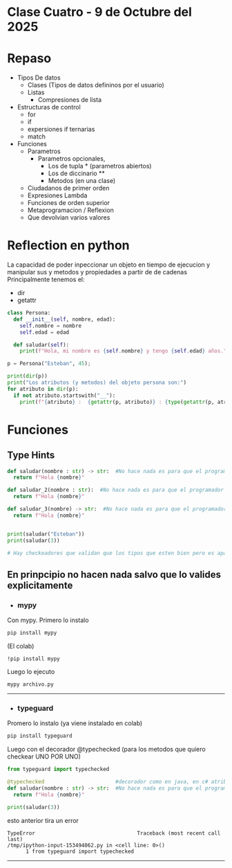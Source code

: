 # Clase Cuatro - 9 de Octubre del 2025

# Repaso

* Tipos De datos
  * Clases (Tipos de datos defininos por el usuario)
  * Listas
    * Compresiones de lista
* Estructuras de control
  * for
  * if
  * expersiones if ternarias
  * match
* Funciones
  * Parametros
    * Parametros opcionales,
      * Los de tupla * (parametros abiertos)
      * Los de diccinario **
      * Metodos (en una clase)
  * Ciudadanos de primer orden
  * Expresiones Lambda
  * Funciones de orden superior
  * Metaprogramacion / Reflexion
  * Que devolvian varios valores


# Reflection en python

La capacidad de poder inpeccionar un objeto en tiempo de ejecucion y manipular sus y metodos y propiedades a partir de de cadenas
Principalmente tenemos el:
* dir
* getattr

```python
class Persona:
  def __init__(self, nombre, edad):
    self.nombre = nombre
    self.edad = edad

  def saludar(self):
    print(f"Hola, mi nombre es {self.nombre} y tengo {self.edad} años.")

p = Persona("Esteban", 45);

print(dir(p))
print("Los atributos (y metodos) del objeto persona son:")
for atributo in dir(p):
  if not atributo.startswith("__"):
    print(f"{atributo} :  {getattr(p, atributo)} : {type(getattr(p, atributo))}")
```

# Funciones

## Type Hints

```python
def saludar(nombre : str) -> str:  #No hace nada es para que el programador que lo lea sepa de que tipo se espera el dato
  return f"Hola {nombre}"

def saludar_2(nombre : str):  #No hace nada es para que el programador que lo lea sepa de que tipo se espera el dato
  return f"Hola {nombre}"

def saludar_3(nombre) -> str:  #No hace nada es para que el programador que lo lea sepa de que tipo se espera el dato
  return f"Hola {nombre}"


print(saludar("Esteban"))
print(saludar(3))

# Hay checkeadores que validan que los tipos que esten bien pero es aparte
```
En prinpcipio no hacen nada salvo que lo valides explicitamente 
---
- ### mypy
Con mypy. Primero lo instalo
```cmd
pip install mypy
```
(El colab)
```
!pip install mypy
```
Luego lo ejecuto
```
mypy archivo.py
```

---

- ### typeguard
Promero lo instalo (ya viene instalado en colab)
```cmd
pip install typeguard
```
Luego con el decorador @typechecked (para los metodos que quiero checkear UNO POR UNO)
```python
from typeguard import typechecked

@typechecked                       #decorador como en java, en c# atributos van entre corchetes []    
def saludar(nombre : str) -> str:  #No hace nada es para que el programador que lo lea sepa de que tipo se espera el dato
  return f"Hola {nombre}"

print(saludar(3))
```
esto anterior tira un error
```
TypeError                                 Traceback (most recent call last)
/tmp/ipython-input-153494062.py in <cell line: 0>()
      1 from typeguard import typechecked
```

---

